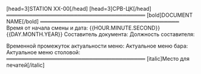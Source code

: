 [head=3]STATION XX-00[/head]
[head=3]СРВ-ЦК[/head]
═════════════════════════════════════
[bold]DOCUMENT NAME[/bold]
═════════════════════════════════════
Время от начала смены и дата: {{HOUR.MINUTE.SECOND}} {{DAY.MONTH.YEAR}}
Составитель документа:
Должность составителя:

Временной промежуток актуальности меню:
Актуальное меню бара:
Актуальное меню столовой:
═════════════════════════════════════
[italic]Место для печатей[/italic]
